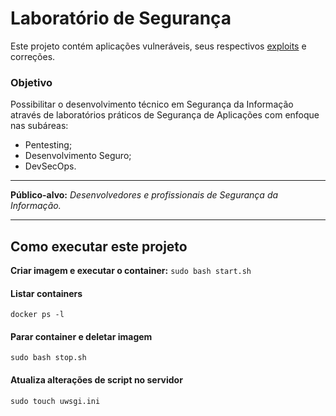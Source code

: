 # Laboratório de Segurança
Este projeto contém aplicações vulneráveis, seus respectivos [exploits](https://en.wikipedia.org/wiki/Exploit_(computer_security)) e correções.

### Objetivo
Possibilitar o desenvolvimento técnico em Segurança da Informação através de laboratórios práticos de Segurança de Aplicações com enfoque nas subáreas:
- Pentesting;
- Desenvolvimento Seguro;
- DevSecOps.

___
**Público-alvo:** _Desenvolvedores e profissionais de Segurança da Informação._
___

## Como executar este projeto
**Criar imagem e executar o container:**
```sudo bash start.sh```

#### Listar containers
```docker ps -l```

#### Parar container e deletar imagem
```sudo bash stop.sh```


#### Atualiza alterações de script no servidor 
```sudo touch uwsgi.ini```